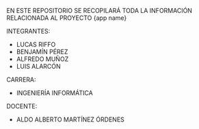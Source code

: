 EN ESTE REPOSITORIO SE RECOPILARÁ TODA LA INFORMACIÓN RELACIONADA AL PROYECTO {app name}

INTEGRANTES:
- LUCAS RIFFO
- BENJAMÍN PÉREZ
- ALFREDO MUÑOZ
- LUIS ALARCÓN

CARRERA:
- INGENIERÍA INFORMÁTICA

DOCENTE: 
- ALDO ALBERTO MARTÍNEZ ÓRDENES
